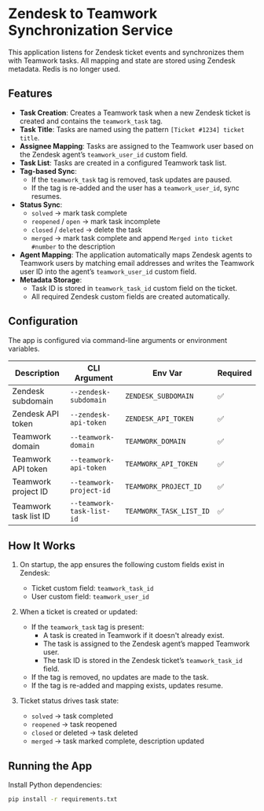 # Zendesk to Teamwork Synchronization Service

This application listens for Zendesk ticket events and synchronizes them with Teamwork tasks. All mapping and state are stored using Zendesk metadata. Redis is no longer used.

## Features

- **Task Creation**: Creates a Teamwork task when a new Zendesk ticket is created and contains the `teamwork_task` tag.
- **Task Title**: Tasks are named using the pattern `[Ticket #1234] ticket title`.
- **Assignee Mapping**: Tasks are assigned to the Teamwork user based on the Zendesk agent’s `teamwork_user_id` custom field.
- **Task List**: Tasks are created in a configured Teamwork task list.
- **Tag-based Sync**:
  - If the `teamwork_task` tag is removed, task updates are paused.
  - If the tag is re-added and the user has a `teamwork_user_id`, sync resumes.
- **Status Sync**:
  - `solved` → mark task complete
  - `reopened` / `open` → mark task incomplete
  - `closed` / `deleted` → delete the task
  - `merged` → mark task complete and append `Merged into ticket #number` to the description
- **Agent Mapping**: The application automatically maps Zendesk agents to Teamwork users by matching email addresses and writes the Teamwork user ID into the agent’s `teamwork_user_id` custom field.
- **Metadata Storage**:
  - Task ID is stored in `teamwork_task_id` custom field on the ticket.
  - All required Zendesk custom fields are created automatically.

## Configuration

The app is configured via command-line arguments or environment variables.

| Description              | CLI Argument                     | Env Var                     | Required |
|--------------------------|----------------------------------|-----------------------------|----------|
| Zendesk subdomain        | `--zendesk-subdomain`            | `ZENDESK_SUBDOMAIN`         | ✅       |
| Zendesk API token        | `--zendesk-api-token`            | `ZENDESK_API_TOKEN`         | ✅       |
| Teamwork domain          | `--teamwork-domain`              | `TEAMWORK_DOMAIN`           | ✅       |
| Teamwork API token       | `--teamwork-api-token`           | `TEAMWORK_API_TOKEN`        | ✅       |
| Teamwork project ID      | `--teamwork-project-id`          | `TEAMWORK_PROJECT_ID`       | ✅       |
| Teamwork task list ID    | `--teamwork-task-list-id`        | `TEAMWORK_TASK_LIST_ID`     | ✅       |

## How It Works

1. On startup, the app ensures the following custom fields exist in Zendesk:
   - Ticket custom field: `teamwork_task_id`
   - User custom field: `teamwork_user_id`

2. When a ticket is created or updated:
   - If the `teamwork_task` tag is present:
     - A task is created in Teamwork if it doesn't already exist.
     - The task is assigned to the Zendesk agent’s mapped Teamwork user.
     - The task ID is stored in the Zendesk ticket’s `teamwork_task_id` field.
   - If the tag is removed, no updates are made to the task.
   - If the tag is re-added and mapping exists, updates resume.

3. Ticket status drives task state:
   - `solved` → task completed
   - `reopened` → task reopened
   - `closed` or deleted → task deleted
   - `merged` → task marked complete, description updated

## Running the App

Install Python dependencies:

```bash
pip install -r requirements.txt
